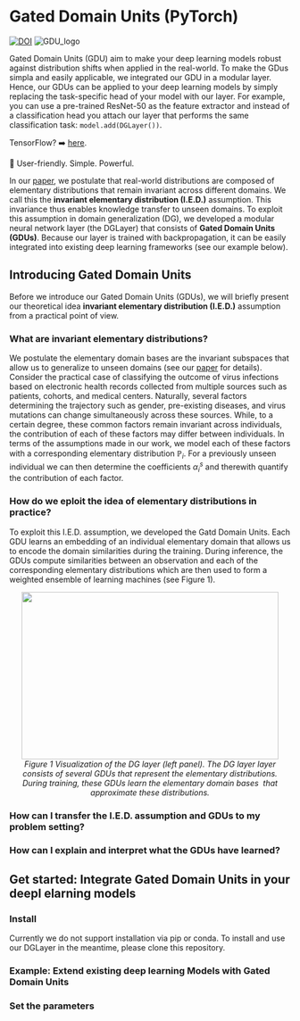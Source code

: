 # Gated Domain Units (PyTorch)


[![DOI](https://img.shields.io/badge/DOI-2206.12444/arxiv.org/abs/2206.12444-red.svg)](https://arxiv.org/abs/2206.12444)
![GDU_logo](https://user-images.githubusercontent.com/73110207/185412013-40309db3-dc3d-4f32-bf65-6c00e87d28a7.png)

Gated Domain Units (GDU) aim to make your deep learning models robust against distribution shifts when applied in the real-world. To make the GDus simpla and easily applicable, we integrated our GDU in a modular layer. Hence, our GDUs can be applied to your deep learning models by simply replacing the task-specific head of your model with our layer. For example, you can use a pre-trained ResNet-50 as the feature extractor and instead of a classification head you attach our layer that performs the same classification task: <code>model.add(DGLayer())</code>. 

TensorFlow? ➡️ [here](https://github.com/im-ethz/pub-gdu4dg).

🚀 User-friendly. Simple. Powerful.

In our [paper](https://arxiv.org/abs/2206.12444), we postulate that real-world distributions are composed of elementary distributions that remain invariant across different domains. We call this the **invariant elementary distribution (I.E.D.)** assumption. This invariance thus enables knowledge transfer to unseen domains. To exploit this assumption in domain generalization (DG), we developed a modular neural network layer (the DGLayer) that consists of **Gated Domain Units (GDUs)**. Because our layer is trained with backpropagation, it can be easily integrated into existing deep learning frameworks (see our example below).

## Introducing Gated Domain Units

Before we introduce our Gated Domain Units (GDUs), we will briefly present our theoretical idea **invariant elementary distribution (I.E.D.)** assumption from a practical point of view. 

### What are invariant elementary distributions?

We postulate the elementary domain bases are the invariant subspaces that allow us to generalize to unseen domains (see our [paper](https://arxiv.org/abs/2206.12444) for details). Consider the practical case of classifying the outcome of virus infections based on electronic health records collected from multiple sources such as patients, cohorts, and medical centers. Naturally, several factors determining the trajectory such as gender, pre-existing diseases, and virus mutations can change simultaneously across these sources. While, to a certain degree, these common factors remain invariant across individuals, the contribution of each of these factors may differ between individuals. In terms of the assumptions made in our work, we model each of these factors with a corresponding elementary distribution $\mathbb{P}_{i}$. For a previously unseen individual we can then determine the coefficients $\alpha_i^s$ and therewith quantify the contribution of each factor.

### How do we eploit the idea of elementary distributions in practice?

To exploit this I.E.D. assumption, we developed the Gatd Domain Units. Each GDU learns an embedding of an individual elementary domain that allows us to encode the domain similarities during the training. During inference, the GDUs compute similarities between an observation and each of the corresponding elementary distributions which are then used to form a weighted ensemble of learning machines (see Figure 1).

<p align="center">
  <img width="460" height="300" src="https://user-images.githubusercontent.com/73110207/179177894-0528920c-1063-4834-ab3f-852a0ab2d156.png">
  <br>
    <em>Figure 1 Visualization of the DG layer (left panel). The DG layer layer consists of several GDUs that represent the elementary distributions. During training, these GDUs learn the elementary domain bases <MATH> V_{1} , ... , V_{M} </MATH> that approximate these distributions.</em>
</p>

### How can I transfer the I.E.D. assumption and GDUs to my problem setting?

### How can I explain and interpret what the GDUs have learned?

## Get started: Integrate Gated Domain Units in your deepl elarning models

### Install

Currently we do not support installation via pip or conda. To install and use our DGLayer in the meantime, please clone this repository.

### Example: Extend existing deep learning Models with Gated Domain Units

### Set the parameters
